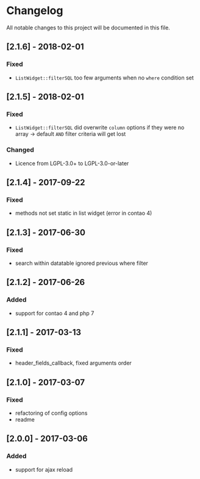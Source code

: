 # Changelog
All notable changes to this project will be documented in this file.

## [2.1.6] - 2018-02-01

### Fixed 
- `ListWidget::filterSQL` too few arguments when no `where` condition set

## [2.1.5] - 2018-02-01

### Fixed 
- `ListWidget::filterSQL` did overwrite `column` options if they were no array -> default `AND` filter criteria will get lost

### Changed
- Licence from LGPL-3.0+ to LGPL-3.0-or-later

## [2.1.4] - 2017-09-22

### Fixed 
* methods not set static in list widget (error in contao 4)

## [2.1.3] - 2017-06-30

### Fixed
- search within datatable ignored previous where filter

## [2.1.2] - 2017-06-26

### Added
- support for contao 4 and php 7

## [2.1.1] - 2017-03-13

### Fixed
- header_fields_callback, fixed arguments order

## [2.1.0] - 2017-03-07

### Fixed
- refactoring of config options
- readme

## [2.0.0] - 2017-03-06

### Added
- support for ajax reload
